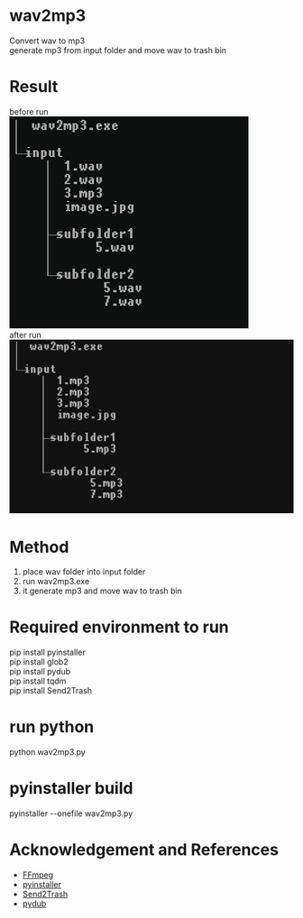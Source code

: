 # wav2mp3
Convert wav to mp3  
generate mp3 from input folder and move wav to trash bin


# Result   
before run   
![result](doc/screenshot_1.png)    
after run  
![result](doc/screenshot_2.png)     

# Method
1. place wav folder into input folder   
2. run wav2mp3.exe   
3. it generate mp3 and move wav to trash bin   

# Required environment to run      
pip install pyinstaller    
pip install glob2  
pip install pydub   
pip install tqdm  
pip install Send2Trash  

# run python
python wav2mp3.py


# pyinstaller build  
pyinstaller --onefile wav2mp3.py


# Acknowledgement and References    
- [FFmpeg](https://github.com/BtbN/FFmpeg-Builds)      
- [pyinstaller](https://www.pyinstaller.org/)   
- [Send2Trash](https://pypi.org/project/Send2Trash/)   
- [pydub](https://pypi.org/project/pydub/)   





